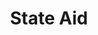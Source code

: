 ---
layout: bos_content
permalink: /featured-analysis/state-aid/
title: State Aid
card:
  - title: State revenue
    body: >
      State revenue, second largest revenue source, is a decreasing share of Boston’s recurring revenue.
    img: /img/featured_analysis/cards/fa-state-aid.jpg
    link: /featured-analysis/state-aid
components:
- breadcrumbs:
  - title: Home
    url: "/"
    local: true
  - title: Featured Analysis
    url: "/featured-analysis/"
    local: true
  - current: State Aid
  - published: 4/13/17
- intro:
  - title: State aid
    short_desc: >
      State revenue, the City’s second largest revenue source, never recovered following the last recession. In FY18, Boston’s state revenue is still $52.8 million, or 10.7%, lower than Boston’s state aid in FY08. 
    description: >
      <p>While Boston’s spending on education has increased substantially, Boston’s state education funding has not kept pace. The Chapter 70 education aid formula does not work for Boston, and thus Boston’s Chapter 70 growing by 0.6% or $1.3 million in the Governor’s proposed budget, a stark contrast to the $57.8 million more Boston expects to spend on education in FY18.</p>
      <p>Additionally, while Boston’s charter school assessment has risen by 155% since the enactment of the 2010 Achievement Gap Legislation, the State’s statutory obligation to fund charter school reimbursement has not kept pace. As a result, the City of Boston is projected to lose $25 million in the Governor’s FY18 budget, adding to the total lost revenue of $48 million over three years (FY15 – FY17).</p>
      <p><blockquote>Mayor Walsh filed comprehensive education finance reform legislation that aims to invest equitably in public education and expand access to high-quality education for students of all ages.</blockquote></p>
    sidebar_menu: true    
- text_block:
  - title: State aid overview
    body: >
      <p>State aid refers primarily to distributions from the Commonwealth to municipalities for Chapter 70 Education Aid, Unrestricted General Government Aid, Charter School Tuition Reimbursement along with other relatively small Commonwealth programs such as library aid and various reimbursements.</p>
      <p>State aid, as it is used here, excludes any grants to or offsets for direct expenditure by City departments. It also includes reimbursements from the Massachusetts School Building Authority (MSBA). <blockquote>The City received general fund gross state aid totaling $413.4 million in FY15 and $421.6 million in FY16. The City expects to receive $429.9 million in state aid in FY17 and has budgeted $440.5 million in gross state aid in FY18, 2.5% over FY17.</blockquote></p>
- text_col_2:
  - col: >
      <h5>Municipal Charges</h5>
      <p>“Municipal Charges”, also known as, “State Assessments” are charged by the 
      Commonwealth to municipalities for items such as Charter School Tuition Reimbursement 
      and MBTA service. State aid distributions are reduced by the amount of assessments 
      charged to a municipality. The City paid $211.7 million in FY15 and $230.6 million 
      in FY16. The City expects to pay $245.8 million in assessments in FY17 and is 
      budgeting $264.9 million in FY18.</p>
      <p>The largest assessments are those of the Charter School Tuition and MBTA. The former 
      has rapidly increased since the enactment of the 2010 legislation that expanded the 
      number of charter school seats.</p>
  - col:
    - img: /img/featured_analysis/pages/change-net-state-aid.png
- text_col_2:
  - col:
    - img: /img/featured_analysis/pages/net-state-aid.png
  - col: >
      <h5>Net state aid trending down</h5>
      <p>Net state aid, which is gross state aid revenue minus state assessments, has been 
      trending down steeply since FY02. The rapid annual increase in the Charter School 
      Tuition Assessment, combined with reductions in education and general government aid, 
      contributed to this trend. State aid has been reduced substantially over the course 
      of the last two recessions. Since FY02, net state aid (defined as state aid revenues 
      less state assessments) to the City has been reduced by over $252 million or 59%.
      The City lost approximately $79 million between FY03 and FY05, gained approximately $16
      million between FY06 and FY08. <blockquote>With a decrease in net state aid for FY18, 
      Boston is $189 million, or 52%, below its FY08 level of net state aid of $365 million. 
      For FY18, net state aid is expected to decline by $8.4 million 
      or 4.6% from FY17.</blockquote></p>
- text_col_2:
  - col: >
      <h5>Pressure on local revenue sources</h5>
      <p>This loss of resources has put extraordinary pressure on the property tax and 
      other local revenue sources as well as levels of expenditures. To mitigate some of 
      this loss, the state expanded local option taxing authority and created savings 
      opportunities, but their combined value does not offset the aggregate losses in 
      net state aid.</p>
      <p>Net state aid amounted to $201.8 million in FY15 and $191.0 million in FY16. 
      FY17 budgeted net state aid totals $184.1 million and the FY18 Budget assumes a 
      reduction to $175.7 million. The City’s FY18 state aid estimate is based on the 
      Governor’s proposed budget released in January.</p>
  - col:
    - img: /img/featured_analysis/pages/net-state-aid.png
- grid:
  - grid_title: More budget analysis
  - card: /featured-analysis/education-aid/
  - card: /featured-analysis/unrestricted-general-govt-aid/
  - card: /featured-analysis/revenue-estimates/
  - card: /featured-analysis/net-state-education-revenue/
  - card: /featured-analysis/education-legislation/
---